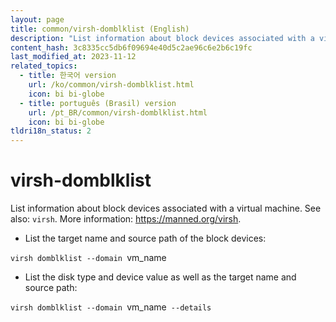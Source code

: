 ```yaml
---
layout: page
title: common/virsh-domblklist (English)
description: "List information about block devices associated with a virtual machine."
content_hash: 3c8335cc5db6f09694e40d5c2ae96c6e2b6c19fc
last_modified_at: 2023-11-12
related_topics:
  - title: 한국어 version
    url: /ko/common/virsh-domblklist.html
    icon: bi bi-globe
  - title: português (Brasil) version
    url: /pt_BR/common/virsh-domblklist.html
    icon: bi bi-globe
tldri18n_status: 2
---
```

# virsh-domblklist

List information about block devices associated with a virtual machine.
See also: `virsh`.
More information: <https://manned.org/virsh>.

- List the target name and source path of the block devices:

`virsh domblklist --domain `<span class="tldr-var badge badge-pill bg-dark-lm bg-white-dm text-white-lm text-dark-dm font-weight-bold">vm_name</span>

- List the disk type and device value as well as the target name and source path:

`virsh domblklist --domain `<span class="tldr-var badge badge-pill bg-dark-lm bg-white-dm text-white-lm text-dark-dm font-weight-bold">vm_name</span>` --details`

